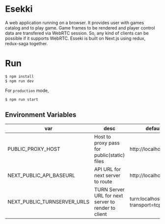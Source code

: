 # Esekki

A web application running on a browser. It provides user with games catalog and to play game. Game frames to be rendered and player control data are transfered via WebRTC session. So, any kind of clients can be possible if it supports WebRTC. Esseki is built on Next.js using redux, redux-saga together.

# Run

```bash
$ npm install
$ npm run dev
```

For `production` mode,
```bash
$ npm run start
```


## Environment Variables

|var|desc|default|
|-|-|-|
|PUBLIC_PROXY_HOST|Host to proxy pass for public(static) files|http://localhost:8000|
|NEXT_PUBLIC_API_BASEURL|API URL for next server to route|http://localhost:8000|
|NEXT_PUBLIC_TURNSERVER_URLS|TURN Server URL for next server to render to client|turn:localhost:3478?transport=tcp|
